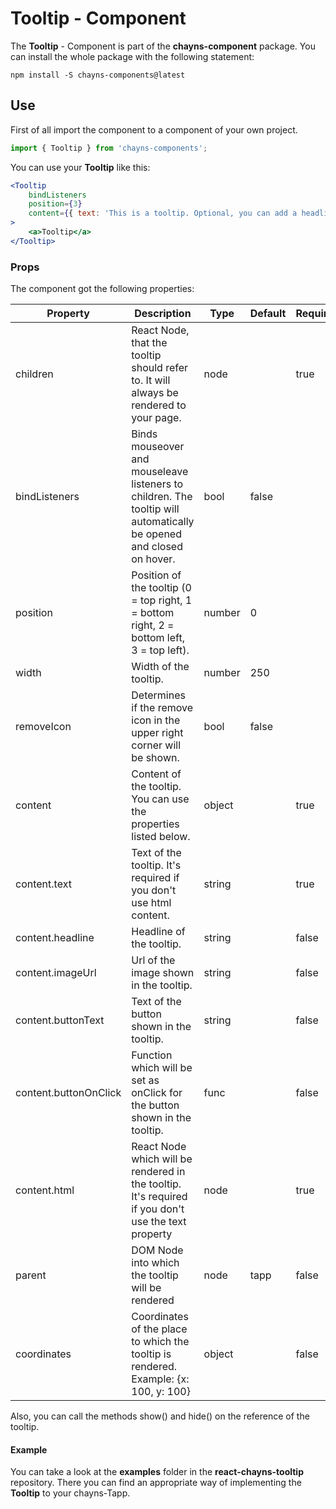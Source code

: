 # Tooltip - Component #

The **Tooltip** - Component is part of the **chayns-component** package. You can install the whole package with the following statement:

    npm install -S chayns-components@latest

## Use ##

First of all import the component to a component of your own project.

```jsx
import { Tooltip } from 'chayns-components';
```

You can use your **Tooltip** like this:
```jsx
<Tooltip
    bindListeners
    position={3}
    content={{ text: 'This is a tooltip. Optional, you can add a headline and an image.' }}
>
    <a>Tooltip</a>
</Tooltip>
```

### Props ###
The component got the following properties:

| Property              | Description                                                                                                           | Type      | Default | Required|
|-----------------------|-----------------------------------------------------------------------------------------------------------------------|-----------|-------|-------|
| children              | React Node, that the tooltip should refer to. It will always be rendered to your page.                                | node      |       |true   |
| bindListeners         | Binds mouseover and mouseleave listeners to children. The tooltip will automatically be opened and closed on hover.   | bool      | false |       |
| position              | Position of the tooltip (0 = top right, 1 = bottom right, 2 = bottom left, 3 = top left).                             | number    | 0     |       |
| width                 | Width of the tooltip.                                                                                                 | number    | 250   |       |
| removeIcon            | Determines if the remove icon in the upper right corner will be shown.                                                | bool      | false |       |
| content               | Content of the tooltip. You can use the properties listed below.                                                      | object    |       | true  |
| content.text          | Text of the tooltip. It's required if you don't use html content.                                                     | string    |       | true  |
| content.headline      | Headline of the tooltip.                                                                                              | string    |       | false |
| content.imageUrl      | Url of the image shown in the tooltip.                                                                                | string    |       | false |
| content.buttonText    | Text of the button shown in the tooltip.                                                                              | string    |       | false |
| content.buttonOnClick | Function which will be set as onClick for the button shown in the tooltip.                                            | func      |       | false |
| content.html          | React Node which will be rendered in the tooltip. It's required if you don't use the text property                    | node      |       | true  |
| parent                | DOM Node into which the tooltip will be rendered                                                                      | node      | tapp  | false |
| coordinates           | Coordinates of the place to which the tooltip is rendered. Example: {x: 100, y: 100}                                  | object    |       | false |

Also, you can call the methods show() and hide() on the reference of the tooltip.

#### Example ####

You can take a look at the **examples** folder in the **react-chayns-tooltip** repository. There you can find an appropriate way of implementing the **Tooltip** to your chayns-Tapp.
